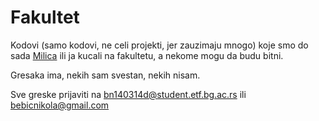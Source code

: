 # Fakultet

Kodovi (samo kodovi, ne celi projekti, jer zauzimaju mnogo) koje smo do sada [Milica](https://github.com/milicadobricic) ili ja kucali na fakultetu, a nekome mogu da budu bitni.

Gresaka ima, nekih sam svestan, nekih nisam.

Sve greske prijaviti na bn140314d@student.etf.bg.ac.rs ili bebicnikola@gmail.com
